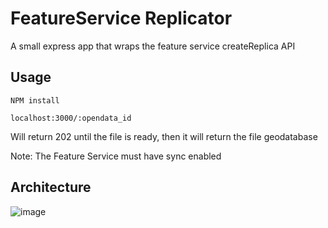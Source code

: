 # FeatureService Replicator
A small express app that wraps the feature service createReplica API

## Usage
`NPM install`

`localhost:3000/:opendata_id`

Will return 202 until the file is ready, then it will return the file geodatabase

Note: The Feature Service must have sync enabled

## Architecture
![image](https://raw.githubusercontent.com/dmfenton/featureservice-replicator/master/architecture.jpg)

